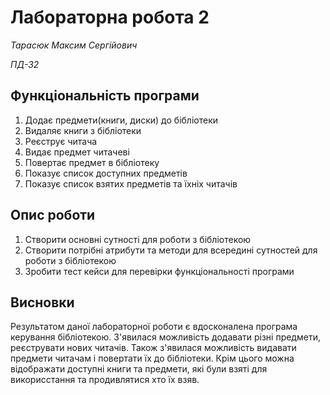 # Лабораторна робота 2

*Тарасюк Максим Сергійович*

*ПД-32*

## Функціональність програми
1. Додає предмети(книги, диски) до бібліотеки
2. Видаляє книги з бібліотеки
3. Реєструє читача
4. Видає предмет читачеві
5. Повертає предмет в бібліотеку
6. Показує список доступних предметів
7. Показує список взятих предметів та їхніх читачів 

## Опис роботи
1. Створити основні сутності для роботи з бібліотекою
2. Створити потрібні атрибути та методи для всередині сутностей для роботи з бібліотекою
3. Зробити тест кейси для перевірки функціональності програми

## Висновки
Результатом даної лабораторної роботи є вдосконалена програма керування бібліотекою. З'явилася можливість додавати різні предмети, реєструвати  нових читачів.
Також з'явилася можливість видавати предмети читачам і повертати їх до бібліотеки. Крім цього можна відображати доступні книги та предмети, які були взяті для викорисстання 
та продивлятися хто їх взяв.

